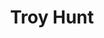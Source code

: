 ---
title: Troy Hunt
description: Hi, I'm Troy Hunt, I write this blog, run "Have I Been Pwned" and am a Microsoft Regional Director and MVP who travels the world speaking at events and training technology professionals.
url: https://www.troyhunt.com/
image:
    # url: '/assets/images/cafe.png'
    # alt: 'Cafe'
tags: ['blog']
pubDate: 2023-11-12
draft: false
---